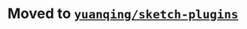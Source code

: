 # Moved to [`yuanqing/sketch-plugins`](https://github.com/yuanqing/sketch-plugins/tree/master/packages/sketch-draw-slice-over-selection)
